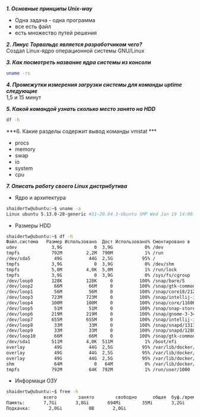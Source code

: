 ***1. Основные принципы Unix-way***
+ Одна задача - одна программа
+ все есть файл
+ есть множество путей решения

***2. Линус Торвальдс является разработчиком чего?***  
Создал Linux-ядро операционной системы GNU/Linux  

***3. Как посмотреть название ядра системы из консоли***  
```bash
uname -rs
```  

***4. Промежутки измерения загрузки системы для команды uptime следующие***  
1,5 и 15 минут  

***5. Какой командой узнать сколько место занято на HDD***  
```bash
df -h
```  

***6. Какие разделы содержит вывод команды vmstat ***  
+ procs
+ memory
+ swap
+ io
+ system
+ cpu  

***7. Описать работу своего Linux дистрибутива***
+ Ядро и архитектура 
```bash
shaidertw@ubuntu:~$ uname -a
Linux ubuntu 5.13.0-28-generic #31~20.04.1-Ubuntu SMP Wed Jan 19 14:08:10 UTC 2022 x86_64 x86_64 x86_64 GNU/Linux
```  
+ Размеры HDD  
```bash
shaidertw@ubuntu:~$ df -h
Файл.система   Размер Использовано  Дост Использовано% Cмонтировано в
udev             3,9G            0  3,9G            0% /dev
tmpfs            792M         2,2M  790M            1% /run
/dev/sda5         49G          44G  2,5G           95% /
tmpfs            3,9G            0  3,9G            0% /dev/shm
tmpfs            5,0M         4,0K  5,0M            1% /run/lock
tmpfs            3,9G            0  3,9G            0% /sys/fs/cgroup
/dev/loop0       128K         128K     0          100% /snap/bare/5
/dev/loop2        66M          66M     0          100% /snap/gtk-common-themes/1515
/dev/loop1        56M          56M     0          100% /snap/core18/2128
/dev/loop3       723M         723M     0          100% /snap/intellij-idea-community/323
/dev/loop4       100M         100M     0          100% /snap/core/11606
/dev/loop5        51M          51M     0          100% /snap/snap-store/547
/dev/loop6       219M         219M     0          100% /snap/gnome-3-34-1804/72
/dev/loop7       655M         655M     0          100% /snap/intellij-idea-community/324
/dev/loop8        33M          33M     0          100% /snap/snapd/13170
/dev/loop9        33M          33M     0          100% /snap/snapd/12883
/dev/loop10       66M          66M     0          100% /snap/gtk-common-themes/1519
/dev/sda1        511M         4,0K  511M            1% /boot/efi
overlay           49G          44G  2,5G           95% /var/lib/docker/overlay2/b0d076c075946791b36ba369c5fe34df00bcc97e14b0cb90965074948fa2e907/merged
overlay           49G          44G  2,5G           95% /var/lib/docker/overlay2/6780897e6e685520ff89f770c20a2b4e0e9d4eeabefd116cba3f88a07c3811a8/merged
overlay           49G          44G  2,5G           95% /var/lib/docker/overlay2/5b3799da2e9038f92dd0f5cc667554361a34cff90592ce937d61bf71daed22b9/merged
shm               64M            0   64M            0% /var/lib/docker/containers/3ce7a02b72ca65376d4e38f2c6748e7c300697b6f046789494e1313a41cf2961/mounts/shm
tmpfs            792M          64K  792M            1% /run/user/1000
```  

+ Информаци ОЗУ  
```bash
shaidertw@ubuntu:~$ free -h
              всего        занято        свободно      общая  буф./врем.   доступно
Память:       7,7Gi       3,8Gi       694Mi        35Mi       3,2Gi       3,6Gi
Подкачка:       2,0Gi          0B       2,0Gi
```


